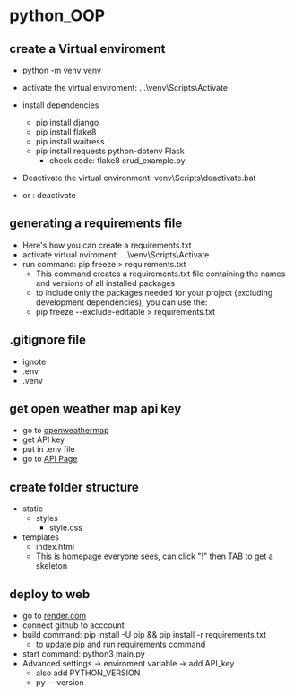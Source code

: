 # python_OOP

## create a Virtual enviroment

- python -m venv venv
- activate the virtual enviroment: . .\venv\Scripts\Activate
- install dependencies
  - pip install django
  - pip install flake8
  - pip install waitress
  - pip install requests python-dotenv Flask
    - check code: flake8 crud_example.py

- Deactivate the virtual environment: venv\Scripts\deactivate.bat
- or : deactivate

## generating a requirements file

- Here's how you can create a requirements.txt
- activate virtual nviroment: . .\venv\Scripts\Activate
- run command: pip freeze > requirements.txt
  - This command creates a requirements.txt file containing the names and versions of all installed packages
  - to include only the packages needed for your project (excluding development dependencies), you can use the:
  - pip freeze --exclude-editable > requirements.txt

## .gitignore file

- ignote
- .env
- .venv

## get open weather map api key

- go to [openweathermap](https://home.openweathermap.org/api_keys)
- get API key
- put in .env file
- go to [API Page](https://openweathermap.org/current#data)

## create folder structure

- static
  - styles
    - style.css
- templates
  - index.html
  - This is homepage everyone sees, can click "!" then TAB to get a skeleton
  
## deploy to web

- go to [render.com](https://render.com/)
- connect github to acccount
- build command: pip install -U pip && pip install -r requirements.txt
  - to update pip and run requirements command
- start command: python3 main.py
- Advanced settings -> enviroment variable -> add API_key
  - also add PYTHON_VERSION
  - py -- version